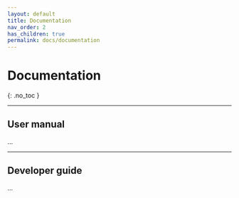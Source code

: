 ```yaml
---
layout: default
title: Documentation
nav_order: 2
has_children: true
permalink: docs/documentation
---
```


# Documentation
{: .no_toc }

---

## User manual

...

---

## Developer guide


...
